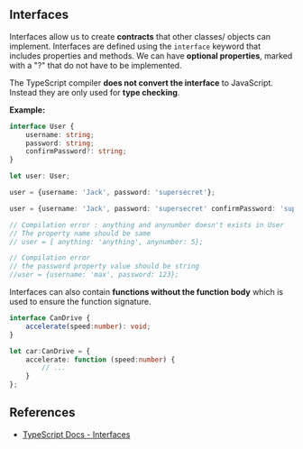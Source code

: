 ## Interfaces

Interfaces allow us to create **contracts** that other classes/ objects can implement. Interfaces are defined using the `interface` keyword that includes properties and methods. We can have **optional properties**, marked with a "?" that do not have to be implemented.

The TypeScript compiler **does not convert the interface** to JavaScript. Instead they are only used for **type checking**.

**Example:**

```typescript
interface User {
    username: string;
    password: string;
    confirmPassword?: string; 
}

let user: User;

user = {username: 'Jack', password: 'supersecret'};  

user = {username: 'Jack', password: 'supersecret' confirmPassword: 'supersecret'};

// Compilation error : anything and anynumber doesn't exists in User
// The property name should be same
// user = { anything: 'anything', anynumber: 5};

// Compilation error 
// the password property value should be string
//user = {username: 'max', password: 123};

```

Interfaces can also contain **functions without the function body** which is used to ensure the function signature.

```typescript
interface CanDrive {
    accelerate(speed:number): void;
}

let car:CanDrive = {
    accelerate: function (speed:number) {
        // ...
    }
};

```

## References

* [TypeScript Docs - Interfaces](https://www.typescriptlang.org/docs/handbook/interfaces.html)